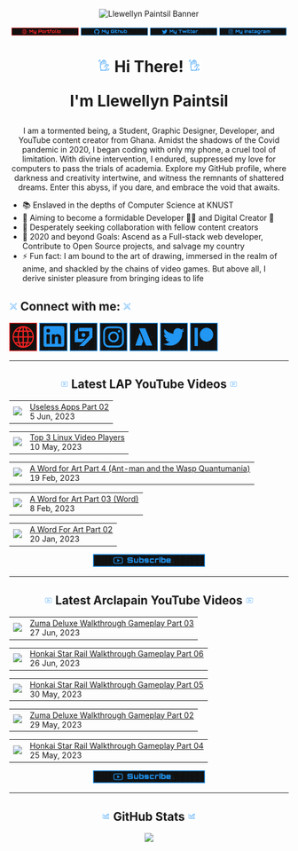 <!-- Banner -->
<p align="center">
<img src="./images/banner/github-banner-v2.gif" alt="Llewellyn Paintsil Banner" title="Llewellyn Paintsil Banner" loading="eager" decoding="async" longdesc="I'm Llewellyn Adonteng Paintsil. A Christian, web developer, Content Creator, Gamer, Graphic Designer, and anime lover. This is just an improved version of my banner by the way. Hope to work with more people and improve my skills.">
</p>

<div align="center">

<!-- INTRO BADGES START -->
<p>
<!-- My portfolio -->
<a href="#" target="_blank">
<img src="./images/badge/my-portfolio-down.png" align="center" width="24%" alt="Llewellyn's Portfolio Badge [Down]" title="Llewellyn's Portfolio [Down]" loading="eager" decoding="async" longdesc="A custom made badge that leads to the Portfolio of Llewellyn Adonteng Paintsil"></a> 
<!-- My Github -->
<a href="https://github.com/Llewellyn500" target="_blank">
<img src="./images/badge/my-github.png" align="center" width="24%" alt="Llewellyn's Github Profile Badge" title="Llewellyn's Github Profile" loading="eager" decoding="async" longdesc="A custom made badge that leads to the Github Profile of Llewellyn Adonteng Paintsil"></a>
<!-- My Twitter -->
<a href="https://twitter.com/LlewellynAdont1" target="_blank">
<img src="./images/badge/my-twitter.png" align="center" width="24%" alt="Llewellyn's Twitter Badge" title="Llewellyn's Twitter" loading="eager" decoding="async" longdesc="A custom made badge that leads to the Twitter account of Llewellyn Adonteng Paintsil"></a>
<!-- My Instagram -->
<a href="https://instagram.com/llewellynpaint?igshid=MzNINGNkZWQ4Mg==" target="_blank">
<img src="./images/badge/my-instagram.png" width="24%" align="center" alt="Llewellyn's Instagram Badge" title="Llewellyn's Instagram" loading="eager" decoding="async" longdesc="A custom made badge that leads to the instagram account of Llewellyn Adonteng Paintsil"></a>
</p>
<!-- INTRO BADGES END -->

<!-- HEADING START -->
<h1> 
<img src="./images/others/wave.gif" width="5%" alt="hand waving gif" title="waving hand" loading="eager" decoding="async" longdesc="A simple blue gif of a waving hand"/> Hi There! <img src="./images/others/wave.gif" width="5%" alt="hand waving gif" title="waving hand" loading="eager" decoding="async" longdesc="A simple blue gif of a waving hand"/>

I'm Llewellyn Paintsil 
</h1>

<!-- BODY START -->
<p>
I am a tormented being, a Student, Graphic Designer, Developer, and YouTube content creator from Ghana. Amidst the shadows of the Covid pandemic in 2020, I began coding with only my phone, a cruel tool of limitation. With divine intervention, I endured, suppressed my love for computers to pass the trials of academia. Explore my GitHub profile, where darkness and creativity intertwine, and witness the remnants of shattered dreams. Enter this abyss, if you dare, and embrace the void that awaits.
</p>
</div>

<p>
<ul>
<li>📚 Enslaved in the depths of Computer Science at KNUST</li>
<li>🌱 Aiming to become a formidable Developer 👨‍💻 and Digital Creator 🎥</li>
<li>👯 Desperately seeking collaboration with fellow content creators</li>
<li>🥅 2020 and beyond Goals: Ascend as a Full-stack web developer, Contribute to Open Source projects, and salvage my country</li>
<li>⚡ Fun fact: I am bound to the art of drawing, immersed in the realm of anime, and shackled by the chains of video games. But above all, I derive sinister pleasure from bringing ideas to life</li>
</ul>
</p>
<!-- BODY END -->

<!-- SOCIAL MEDIA LINKS START -->
<h2><img src="./images/others/connect.gif" width="3%" alt="Connect with me GIF" title="Connect With Me" loading="lazy" decoding="async" longdesc="A custom made gif of connecting with people"/> Connect with me: <img src="./images/others/connect.gif" width="3%" alt="Connect with me GIF" title="Connect With Me" loading="lazy" decoding="async" longdesc="A custom made gif of connecting with people"/></h2>
<p>
<a href="#" target="_blank">
<img src="./images/icons/portfolio-[down].png" width="10%" alt="Llewellyn Portfolio Icon" title="Llewellyn's Portfolio" loading="lazy" decoding="async" longdesc="A custom made icon that leads to the Portfolio of Llewellyn Adonteng Paintsil"/></a>
<a href="https://www.linkedin.com/in/llewellynpaintsil" target="_blank">
<img src="./images/icons/linkedin.png" width="10%" alt="Llewellyn Linkedin Profile Icon" title="Llewellyn's Linkedin Profile" loading="lazy" decoding="async" longdesc="A custom made icon that leads to the Linkedin of Llewellyn Adonteng Paintsil"/></a>
<a href="https://www.youtube.com/@lap-tutorials" target="_blank">
<img src="./images/icons/lap.png" width="10%" alt="LAP Youtube Channel Icon" title="LAP YouTube Channel" loading="lazy" decoding="async" longdesc="A custom made icon that leads to the LAP youtube Channel"/></a>
<a href="https://instagram.com/llewellynpaint?igshid=MzNINGNkZWQ4Mg==" target="_blank">
<img src="./images/icons/instagram.png" width="10%" alt="Llewellyn Instagram Icon" title="Llewellyn's Instagram" loading="lazy" decoding="async" longdesc="A custom made icon that leads to the Instagram account of Llewellyn Adonteng Paintsil"/></a>
<a href="https://www.youtube.com/@arclapain" target="_blank">
<img src="./images/icons/arclapain.png" width="10%" alt="Arclapain YouTube Channel Icon" title="Arclapain YouTube Channel" loading="lazy" decoding="async" longdesc="A custom made icon that leads to the Channel of Arclapain"/></a>
<a href="https://twitter.com/LlewellynAdont1" target="_blank">
<img src="./images/icons/twitter.png" width="10%" alt="Llewellyn Twitter Icon" title="Llewellyn's Twitter Account" loading="lazy" decoding="async" longdesc="A custom made icon that leads to the Twitter of Llewellyn Adonteng Paintsil"/></a>
<a href="https://www.patreon.com/LPTeach" target="_blank">
<img src="./images/icons/patreon.png" width="10%" alt="Llewellyn Patreon Icon" title="Llewellyn's Patreon" loading="lazy" decoding="async" longdesc="A custom made icon that leads to the Patreon of Llewellyn Adonteng Paintsil"/></a>
</p>
<!-- SOCIAL MEDIA LINKS END -->

<!-- --- 

<h2 align="center"> 👨‍💻 Languages and Tools:</h2>
<br />

<p align="center">
  <a href="https://skillicons.dev">
    <img src="https://skillicons.dev/icons?i=html,css,javascript,cpp,md,react,nodejs,vscode,visualstudio,github,git,linux,figma,ae,ai,ps,,&perline=5" />
  </a>
</p>

--- -->

---

<h2 align="center"><img src="./images/others/video.gif" width="3%" alt="Latest Video GIF" title="Latest Video Gif" loading="lazy" decoding="async" longdesc="A custom made gif of Latest Video"/> Latest LAP YouTube Videos <img src="./images/others/video.gif" width="3%" alt="Latest Video GIF" title="Latest Video Gif" loading="lazy" decoding="async" longdesc="A custom made gif of Latest Video"/></h2>

<!-- LP-TEACH-YOUTUBE:START --><table><tr><td><a href="https://www.youtube.com/watch?v=S3Z8imcc61A"><img width="140px" src="https://i.ytimg.com/vi/S3Z8imcc61A/mqdefault.jpg"></a></td>
<td><a href="https://www.youtube.com/watch?v=S3Z8imcc61A">Useless Apps Part 02</a><br/>5 Jun, 2023</td></tr></table>
<table><tr><td><a href="https://www.youtube.com/watch?v=lYJUEe0_yzk"><img width="140px" src="https://i.ytimg.com/vi/lYJUEe0_yzk/mqdefault.jpg"></a></td>
<td><a href="https://www.youtube.com/watch?v=lYJUEe0_yzk">Top 3 Linux Video Players</a><br/>10 May, 2023</td></tr></table>
<table><tr><td><a href="https://www.youtube.com/watch?v=9QwHG2Tvwfs"><img width="140px" src="https://i.ytimg.com/vi/9QwHG2Tvwfs/mqdefault.jpg"></a></td>
<td><a href="https://www.youtube.com/watch?v=9QwHG2Tvwfs">A Word for Art Part 4 &lpar;Ant-man and the Wasp Quantumania&rpar;</a><br/>19 Feb, 2023</td></tr></table>
<table><tr><td><a href="https://www.youtube.com/watch?v=8-_RD325V2A"><img width="140px" src="https://i.ytimg.com/vi/8-_RD325V2A/mqdefault.jpg"></a></td>
<td><a href="https://www.youtube.com/watch?v=8-_RD325V2A">A Word for Art Part 03 &lpar;Word&rpar;</a><br/>8 Feb, 2023</td></tr></table>
<table><tr><td><a href="https://www.youtube.com/watch?v=G1OQbTcYWm4"><img width="140px" src="https://i.ytimg.com/vi/G1OQbTcYWm4/mqdefault.jpg"></a></td>
<td><a href="https://www.youtube.com/watch?v=G1OQbTcYWm4">A Word For Art Part 02</a><br/>20 Jan, 2023</td></tr></table>
<!-- LP-TEACH-YOUTUBE:END -->

<div align="center">
<a href="https://www.youtube.com/@lap-tutorials">
<img src="./images/badge/subscribe.png" width="40%" alt="Subscribe button" title="Subscribe Button" loading="eager" decoding="async" longdesc="A custom made subscribe button"/></a>
</div>

---

<h2 align="center"><img src="./images/others/video.gif" width="3%" alt="Latest Video GIF" title="Latest Video Gif" loading="lazy" decoding="async" longdesc="A custom made gif of Latest Video"/> Latest Arclapain YouTube Videos <img src="./images/others/video.gif" width="3%" alt="Latest Video GIF" title="Latest Video Gif" loading="lazy" decoding="async" longdesc="A custom made gif of Latest Video"/></h2>

<!-- ARCLAPAIN-YOUTUBE:START --><table><tr><td><a href="https://www.youtube.com/watch?v=oqYe8kut9jU"><img width="140px" src="https://i.ytimg.com/vi/oqYe8kut9jU/mqdefault.jpg"></a></td>
<td><a href="https://www.youtube.com/watch?v=oqYe8kut9jU">Zuma Deluxe Walkthrough Gameplay Part 03</a><br/>27 Jun, 2023</td></tr></table>
<table><tr><td><a href="https://www.youtube.com/watch?v=avXJKbcX_dI"><img width="140px" src="https://i.ytimg.com/vi/avXJKbcX_dI/mqdefault.jpg"></a></td>
<td><a href="https://www.youtube.com/watch?v=avXJKbcX_dI">Honkai Star Rail Walkthrough Gameplay Part 06</a><br/>26 Jun, 2023</td></tr></table>
<table><tr><td><a href="https://www.youtube.com/watch?v=IX0sKVZsrzE"><img width="140px" src="https://i.ytimg.com/vi/IX0sKVZsrzE/mqdefault.jpg"></a></td>
<td><a href="https://www.youtube.com/watch?v=IX0sKVZsrzE">Honkai Star Rail Walkthrough Gameplay Part 05</a><br/>30 May, 2023</td></tr></table>
<table><tr><td><a href="https://www.youtube.com/watch?v=cHuHKlYb9o0"><img width="140px" src="https://i.ytimg.com/vi/cHuHKlYb9o0/mqdefault.jpg"></a></td>
<td><a href="https://www.youtube.com/watch?v=cHuHKlYb9o0">Zuma Deluxe Walkthrough Gameplay Part 02</a><br/>29 May, 2023</td></tr></table>
<table><tr><td><a href="https://www.youtube.com/watch?v=AMrBwMHMadw"><img width="140px" src="https://i.ytimg.com/vi/AMrBwMHMadw/mqdefault.jpg"></a></td>
<td><a href="https://www.youtube.com/watch?v=AMrBwMHMadw">Honkai Star Rail Walkthrough Gameplay Part 04</a><br/>25 May, 2023</td></tr></table>
<!-- ARCLAPAIN-YOUTUBE:END -->

<div align="center">
<a href="https://www.youtube.com/@arclapain">
<img src="./images/badge/subscribe.png" width="40%" alt="Subscribe button" title="Subscribe Button" loading="eager" decoding="async" longdesc="A custom made subscribe button"/></a>
</div>

---

<h2 align="center"><img src="./images/others/stats.gif" width="3%" alt="github stats GIF" title="github stats Gif" loading="lazy" decoding="async" longdesc="A custom made gif of GitHub Stats"/> GitHub Stats <img src="./images/others/stats.gif" width="3%" alt="github stats GIF" title="github stats Gif" loading="lazy" decoding="async" longdesc="A custom made gif of GitHub Stats"/></h2>
<p align="center">
<img src="https://github-readme-stats-rho-rouge.vercel.app/api?username=Llewellyn500&show_icons=true&title_color=2196f3&bg_color=101010&text_color=fff&icon_color=2196f3&hide_border=true" />
</p>
